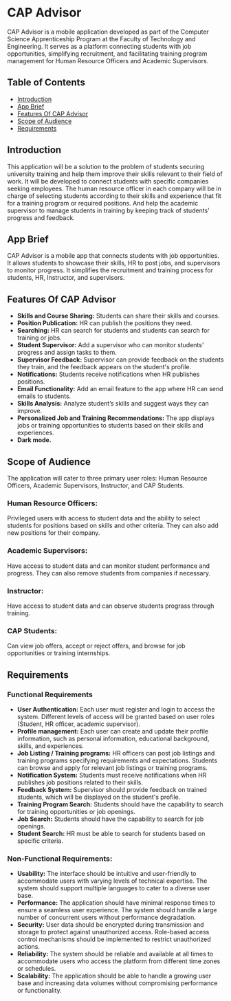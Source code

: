 # CAP Advisor

CAP Advisor is a mobile application developed as part of the Computer Science Apprenticeship Program at the Faculty of Technology and Engineering. It serves as a platform connecting students with job opportunities, simplifying recruitment, and facilitating training program management for Human Resource Officers and Academic Supervisors.

## Table of Contents

- [Introduction](#introduction)
- [App Brief](#app-brief)
- [Features Of CAP Advisor](#features-of-cap-advisor)
- [Scope of Audience](#scope-of-audience)
- [Requirements](#requirements)

## Introduction

This application will be a solution to the problem of students securing university training and help them improve their skills relevant to their field of work. It will be developed to connect students with specific companies seeking employees. The human resource officer in each company will be in charge of selecting students according to their skills and experience that fit for a training program or required positions. And help the academic supervisor to manage students in training by keeping track of students' progress and feedback.

## App Brief

CAP Advisor is a mobile app that connects students with job opportunities. It allows students to showcase their skills, HR to post jobs, and supervisors to monitor progress. It simplifies the recruitment and training process for students, HR, Instructor, and supervisors.

## Features Of CAP Advisor

- **Skills and Course Sharing:** Students can share their skills and courses.
- **Position Publication:** HR can publish the positions they need.
- **Searching:** HR can search for students and students can search for training or jobs.
- **Student Supervisor:** Add a supervisor who can monitor students' progress and assign tasks to them.
- **Supervisor Feedback:** Supervisor can provide feedback on the students they train, and the feedback appears on the student's profile.
- **Notifications:** Students receive notifications when HR publishes positions.
- **Email Functionality:** Add an email feature to the app where HR can send emails to students.
- **Skills Analysis:** Analyze student’s skills and suggest ways they can improve.
- **Personalized Job and Training Recommendations:** The app displays jobs or training opportunities to students based on their skills and experiences.
- **Dark mode.**

## Scope of Audience

The application will cater to three primary user roles: Human Resource Officers, Academic Supervisors, Instructor, and CAP Students.

### Human Resource Officers:

Privileged users with access to student data and the ability to select students for positions based on skills and other criteria. They can also add new positions for their company.

### Academic Supervisors:

Have access to student data and can monitor student performance and progress. They can also remove students from companies if necessary.

### Instructor:

Have access to student data and can observe students prograss through training.

### CAP Students:

Can view job offers, accept or reject offers, and browse for job opportunities or training internships.

## Requirements

### Functional Requirements

- **User Authentication:** Each user must register and login to access the system. Different levels of access will be granted based on user roles (Student, HR officer, academic supervisor).
- **Profile management:** Each user can create and update their profile information, such as personal information, educational background, skills, and experiences.
- **Job Listing / Training programs:** HR officers can post job listings and training programs specifying requirements and expectations. Students can browse and apply for relevant job listings or training programs.
- **Notification System:** Students must receive notifications when HR publishes job positions related to their skills.
- **Feedback System:** Supervisor should provide feedback on trained students, which will be displayed on the student's profile.
- **Training Program Search:** Students should have the capability to search for training opportunities or job openings.
- **Job Search:** Students should have the capability to search for job openings.
- **Student Search:** HR must be able to search for students based on specific criteria.

### Non-Functional Requirements:

- **Usability:** The interface should be intuitive and user-friendly to accommodate users with varying levels of technical expertise. The system should support multiple languages to cater to a diverse user base.
- **Performance:** The application should have minimal response times to ensure a seamless user experience.
  The system should handle a large number of concurrent users without performance degradation.
- **Security:** User data should be encrypted during transmission and storage to protect against unauthorized access.
  Role-based access control mechanisms should be implemented to restrict unauthorized actions.
- **Reliability:** The system should be reliable and available at all times to accommodate users who access the platform from different time zones or schedules.
- **Scalability:** The application should be able to handle a growing user base and increasing data volumes without compromising performance or functionality.
